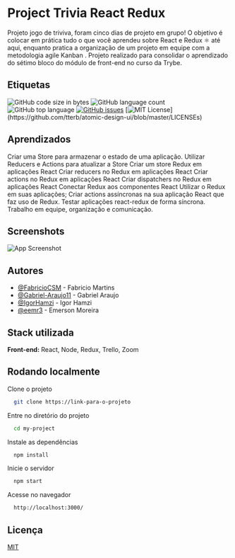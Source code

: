 
# Project Trivia React Redux

Projeto jogo de triviva, foram cinco dias de projeto em grupo! O objetivo é colocar em prática tudo o que você aprendeu sobre React e Redux ⚛️ até aqui, enquanto pratica a organização de um projeto em equipe com a metodologia agile Kanban .
Projeto realizado para consolidar o aprendizado do sétimo bloco do módulo de front-end no curso da Trybe.
## Etiquetas

![GitHub code size in bytes](https://img.shields.io/github/languages/code-size/eemr3/project-trivia-react-redux)
![GitHub language count](https://img.shields.io/github/languages/count/eemr3/project-trivia-react-redux)
![GitHub top language](https://img.shields.io/github/languages/top/eemr3/project-trivia-react-redux)
[![GitHub issues](https://img.shields.io/github/issues/eemr3/project-trivia-react-redux)](https://github.com/eemr3/project-trivia-react-redux/issues)
[![MIT License](https://img.shields.io/apm/l/atomic-design-ui.svg?)](https://github.com/tterb/atomic-design-ui/blob/master/LICENSEs)


## Aprendizados

Criar uma Store para armazenar o estado de uma aplicação.
Utilizar Reducers e Actions para atualizar a Store
Criar um store Redux em aplicações React
Criar reducers no Redux em aplicações React
Criar actions no Redux em aplicações React
Criar dispatchers no Redux em aplicações React
Conectar Redux aos componentes React
Utilizar o Redux em suas aplicações;
Criar actions assíncronas na sua aplicação React que faz uso de Redux.
Testar aplicações react-redux de forma síncrona.
Trabalho em equipe, organização e comunicação.
## Screenshots

![App Screenshot](https://user-images.githubusercontent.com/42968718/154859467-1ed4bd0b-694f-4415-a365-2bfd0464a5a6.png)


## Autores

- [@FabricioCSM](https://github.com/FabricioCSM) - Fabricio Martins
- [@Gabriel-Araujo11](https://github.com/Gabriel-Araujo11) - Gabriel Araujo
- [@IgorHamzi](https://github.com/IgorHamzi) - Igor Hamzi
- [@eemr3](https://github.com/eemr3) - Emerson Moreira


## Stack utilizada

**Front-end:** React, Node, Redux, Trello, Zoom

## Rodando localmente

Clone o projeto

```bash
  git clone https://link-para-o-projeto
```

Entre no diretório do projeto

```bash
  cd my-project
```

Instale as dependências

```bash
  npm install
```

Inicie o servidor

```bash
  npm start
```

Acesse no navegador
```bash
  http://localhost:3000/
```
## Licença

[MIT](https://choosealicense.com/licenses/mit/)

